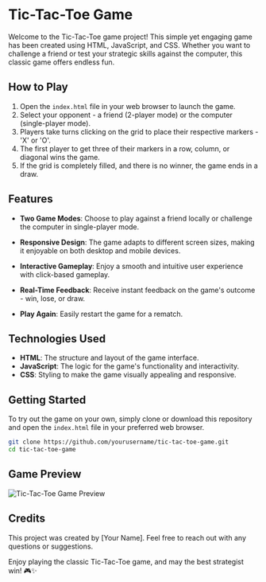 # Tic-Tac-Toe Game

Welcome to the Tic-Tac-Toe game project! This simple yet engaging game has been created using HTML, JavaScript, and CSS. Whether you want to challenge a friend or test your strategic skills against the computer, this classic game offers endless fun.

## How to Play

1. Open the `index.html` file in your web browser to launch the game.
2. Select your opponent - a friend (2-player mode) or the computer (single-player mode).
3. Players take turns clicking on the grid to place their respective markers - 'X' or 'O'.
4. The first player to get three of their markers in a row, column, or diagonal wins the game.
5. If the grid is completely filled, and there is no winner, the game ends in a draw.

## Features

- **Two Game Modes**: Choose to play against a friend locally or challenge the computer in single-player mode.

- **Responsive Design**: The game adapts to different screen sizes, making it enjoyable on both desktop and mobile devices.

- **Interactive Gameplay**: Enjoy a smooth and intuitive user experience with click-based gameplay.

- **Real-Time Feedback**: Receive instant feedback on the game's outcome - win, lose, or draw.

- **Play Again**: Easily restart the game for a rematch.

## Technologies Used

- **HTML**: The structure and layout of the game interface.
- **JavaScript**: The logic for the game's functionality and interactivity.
- **CSS**: Styling to make the game visually appealing and responsive.

## Getting Started

To try out the game on your own, simply clone or download this repository and open the `index.html` file in your preferred web browser.

```bash
git clone https://github.com/yourusername/tic-tac-toe-game.git
cd tic-tac-toe-game
```

## Game Preview

![Tic-Tac-Toe Game Preview](game-preview.png)

## Credits

This project was created by [Your Name]. Feel free to reach out with any questions or suggestions.

Enjoy playing the classic Tic-Tac-Toe game, and may the best strategist win! 🎮✨
